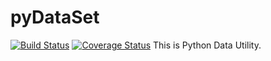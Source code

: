 # pyDataSet
[![Build Status](https://travis-ci.com/ImmortalChaos/pyDataSet.svg?branch=master)](https://travis-ci.com/ImmortalChaos/pyDataSet) [![Coverage Status](https://coveralls.io/repos/github/ImmortalChaos/pyDataSet/badge.svg?branch=issue%2F%232)](https://coveralls.io/github/ImmortalChaos/pyDataSet?branch=issue%2F%232)
This is Python Data Utility.
